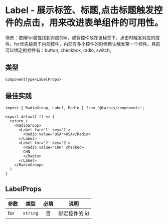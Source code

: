 # Label - 展示标签、标题,点击标题触发控件的点击，用来改进表单组件的可用性。
场景：使用for属性找到对应的id，或将控件放在该标签下，点击时触发对应的控件。for优先级高于内部控件，内部有多个控件的时候默认触发第一个控件。目前可以绑定的控件有：button, checkbox, radio, switch。

## 类型
```tsx
ComponentType<LabelProps>
```

## 最佳实践
``` render
import { RadioGroup, Label, Radio } from '@tarojs/components';

export default () => {
  return (
    <RadioGroup>
      <Label for='1' key='1'>
        <Radio value='USA'>USA</Radio>
      </Label>
      <Label for='2' key='2'>
        <Radio value='CHN' checked>
        CHN
        </Radio>
      </Label>
    </RadioGroup>
  )
}
```

## LabelProps

| 参数 | 类型 | 必填 | 说明 |
| --- | --- | :---: | --- |
| for | `string` | 否 | 绑定控件的 id |